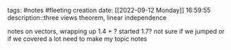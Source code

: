 tags: #notes #fleeting
creation date: [[2022-09-12 Monday]] 16:59:55
description::three views theorem, linear independence

notes on vectors, wrapping up 1.4 + ?
started 1.7? not sure if we jumped or if we covered a lot
need to make my topic notes